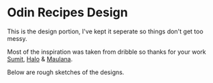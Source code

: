 # Odin Recipes Design

This is the design portion, I've kept it seperate so things don't get too messy.

Most of the inspiration was taken from dribble so thanks for your work [Sumit](https://dribbble.com/shots/14700548-Food-Recipe), [Halo](https://dribbble.com/shots/13979302-Kitchen-secrets) & [Maulana](https://dribbble.com/shots/15223754-Food-Cooking-Inspiration-Website).

Below are rough sketches of the designs.

